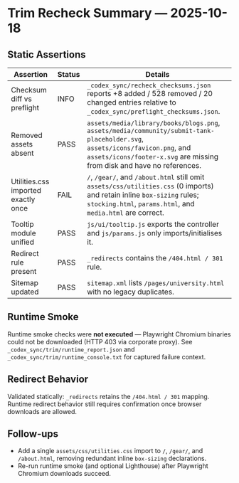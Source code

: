 # Trim Recheck Summary — 2025-10-18

## Static Assertions
| Assertion | Status | Details |
| --- | --- | --- |
| Checksum diff vs preflight | INFO | `_codex_sync/recheck_checksums.json` reports +8 added / 528 removed / 20 changed entries relative to `_codex_sync/preflight_checksums.json`. |
| Removed assets absent | PASS | `assets/media/library/books/blogs.png`, `assets/media/community/submit-tank-placeholder.svg`, `assets/icons/favicon.png`, and `assets/icons/footer-x.svg` are missing from disk and have no references. |
| Utilities.css imported exactly once | FAIL | `/`, `/gear/`, and `/about.html` still omit `assets/css/utilities.css` (0 imports) and retain inline `box-sizing` rules; `stocking.html`, `params.html`, and `media.html` are correct. |
| Tooltip module unified | PASS | `js/ui/tooltip.js` exports the controller and `js/params.js` only imports/initialises it. |
| Redirect rule present | PASS | `_redirects` contains the `/404.html / 301` rule. |
| Sitemap updated | PASS | `sitemap.xml` lists `/pages/university.html` with no legacy duplicates. |

## Runtime Smoke
Runtime smoke checks were **not executed** — Playwright Chromium binaries could not be downloaded (HTTP 403 via corporate proxy). See `_codex_sync/trim/runtime_report.json` and `_codex_sync/trim/runtime_console.txt` for captured failure context.

## Redirect Behavior
Validated statically: `_redirects` retains the `/404.html / 301` mapping. Runtime redirect behavior still requires confirmation once browser downloads are allowed.

## Follow-ups
- Add a single `assets/css/utilities.css` import to `/`, `/gear/`, and `/about.html`, removing redundant inline `box-sizing` declarations.
- Re-run runtime smoke (and optional Lighthouse) after Playwright Chromium downloads succeed.

